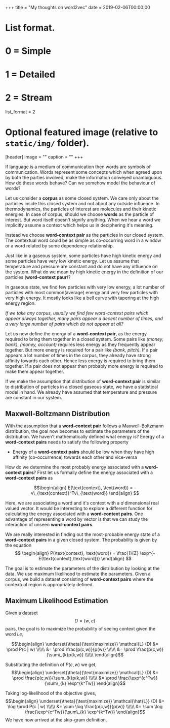 +++
title = "My thoughts on word2vec"
date = 2019-02-06T00:00:00

# List format.
#   0 = Simple
#   1 = Detailed
#   2 = Stream
list_format = 2

# Optional featured image (relative to `static/img/` folder).
[header]
image = ""
caption = ""
+++

If language is a medium of communication then words are symbols of communication. Words represent some concepts which when agreed upon by both the parties involved, make the information conveyed unambiguous. How do these words behave? Can we somehow model the behaviour of words?

Let us consider a **corpus** as some closed system. We care only about the particles inside this closed system and not about any outside influence. In thermodynamics, the particles of interest are molecules and their kinetic energies. In case of corpus, should we choose **words** as the particle of interest. But word itself doesn&#39;t signify anything. When we hear a word we implicitly assume a context which helps us in deciphering it&#39;s meaning. 

Instead we choose **word-context pair** as the particles in our closed system. The contextual word could be as simple as co-occurring word in a window or a word related by some dependency relationship.

Just like in a gaseous system, some particles have high kinetic energy and some particles have very low kinetic energy. Let us assume that temperature and pressure are constant and do not have any influence on the system. What do we mean by high kinetic energy in the definition of our particles (**word-context paur**)? 

In gaseous state, we find few particles with very low energy, a lot number of particles with most common(average) energy and very few particles with very high energy. It mostly looks like a bell curve with tapering at the high energy region. 

*If we take any corpus, usually we find few word-context pairs which appear always together, many pairs appear a decent number of times, and a very large number of pairs which do not appear at all?*

Let us now define the energy of a **word-context pair**, as the energy required to bring them together in a closed system. Some pairs like *(money, bank)*, *(money, account)* requires less energy as they frequently appear together. But more energy is required for a pair like *(bank, pitch)*. If a pair appears a lot number of times in the corpus, they already have strong affinity towards each other. Hence less energy is required to  bring them together. If a pair does not appear then probably more energy is required to make them appear together. 

If we make the assumption that distribution of **word-context pair** is similar to distribution of particles in a closed gaseous state, we have a statistical model in hand. We already have assumed that temperature and pressure are constant in our system. 

## Maxwell-Boltzmann Distribution

With the assumption that a **word-context pair** follows a Maxwell-Boltzmann distribution, the goal now becomes to estimate the parameters of the distribution. We haven&#39;t mathematically defined what energy is? Energy of a **word-context pairs** needs to satisfy the following property 

* Energy of a **word-context pairs** should be low when they have high affinity (co-occurrence) towards each other and vice-versa

How do we determine the most probably energy associated with a **word-context pairs**? First let us formally define the energy associated with a **word-context pairs** as

$$\begin{align}
E(\text{context}, \text{word}) = - v\_{\text{context}}^Tv\_{\text{word}}
\end{align} $$

Here, we are associating a word and it&#39;s context with a $d$ dimensional real valued vector. It would be interesting to explore a different function for calculating the energy associated with a **word-context pairs**. One advantage of representing a word by vector is that we can study the interaction of unseen **word-context pairs**.

We are really interested in finding out the most-probable energy state of a **word-context pairs** in a given closed system. The probability is given by the equation
$$ \begin{align}
        P(\text{context}, \text{word}) = \frac{1}{Z} \exp^{-
        E(\text{context},\text{word})}
        \end{align}
$$

The goal is to estimate the parameters of the distribution by looking at the data. We use maximum likelihood to estimate the parameters. Given a corpus, we build a dataset consisting of **word-context pairs** where the contextual region is appropriately defined.

## Maximum Likelihood Estimation
Given a dataset $$ D= (w,c)$$ pairs, the goal is to maximize the probability of seeing context given the word *i.e,*

$$\begin{align}
\underset{\theta}{\text{maximize}} \mathcal{L} (D) &= \prod P(c | w) \\\\\\
&= \prod \frac{p(c,w)}{p(w)} \\\\\\
&= \prod \frac{p(c,w)}{\sum\_{k}p(k,w)} \\\\\\
\end{align}$$

Substituting the definition of $P(c,w)$ we get,
$$\begin{align}
\underset{\theta}{\text{maximize}} \mathcal{L} (D) &= \prod \frac{p(c,w)}{\sum_{k}p(k,w)} \\\\\\
&= \prod \frac{\exp^{c^Tw}}{\sum\_{k} \exp^{k^Tw}}
\end{align}$$

Taking log-likelihood of the objective gives,
$$\begin{align}
\underset{\theta}{\text{maximize}} \mathcal{\hat{L}} (D) &= \log \prod P(c
| w)
\\\\\\
&= \sum \log \frac{p(c,w)}{p(w)} \\\\\\
&= \sum \log \frac{\exp^{c^Tw}}{\sum\_{k} \exp^{k^Tw}}
\end{align}$$
We have now arrived at the skip-gram definition.
